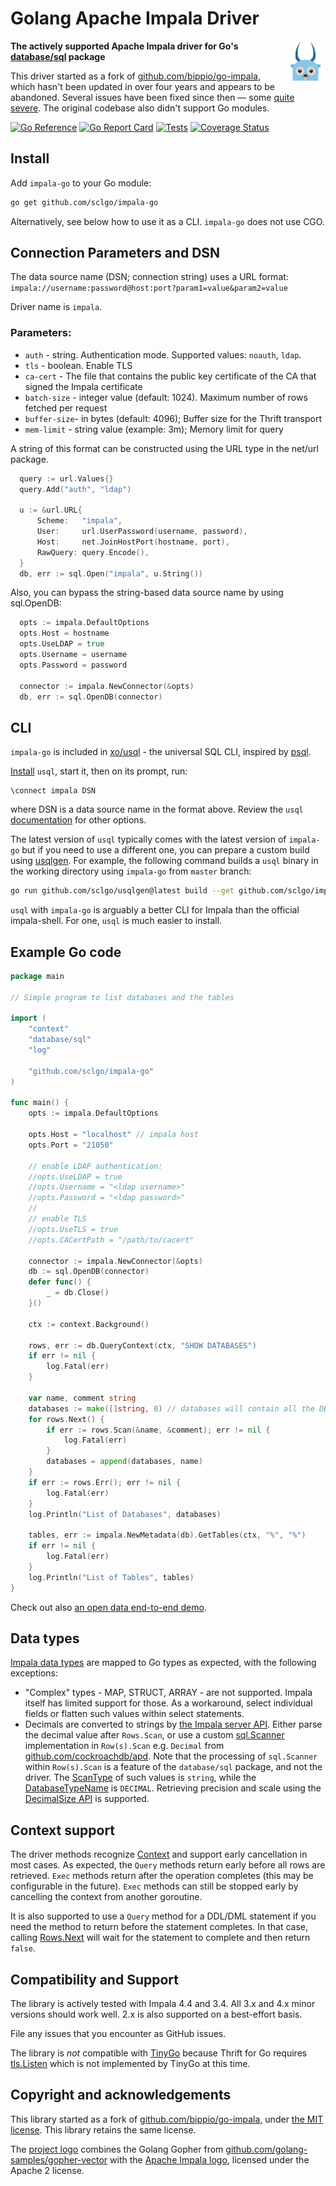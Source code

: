 # Golang Apache Impala Driver 

<img src="./docs/logo.svg" width="64" alt="project logo - gopher with impala horns" align="right">

**The actively supported Apache Impala driver for Go's [database/sql](https://golang.org/pkg/database/sql) package**

This driver started as a fork of [github.com/bippio/go-impala](https://github.com/bippio/go-impala),
which hasn't been updated in over four years and appears to be abandoned.
Several issues have been fixed since then —
some [quite severe](https://github.com/sclgo/impala-go/pulls?q=is%3Apr+is%3Aclosed+label%3Abug).
The original codebase also didn't support Go modules.

[![Go Reference](https://pkg.go.dev/badge/github.com/sclgo/impala-go.svg)](https://pkg.go.dev/github.com/sclgo/impala-go)
[![Go Report Card](https://goreportcard.com/badge/github.com/sclgo/impala-go)](https://goreportcard.com/report/github.com/sclgo/impala-go)
[![Tests](https://github.com/sclgo/impala-go/actions/workflows/ci.yml/badge.svg)](https://coveralls.io/github/sclgo/impala-go)
[![Coverage Status](https://coveralls.io/repos/github/sclgo/impala-go/badge.svg)](https://coveralls.io/github/sclgo/impala-go)

## Install

Add `impala-go` to your Go module:

```bash
go get github.com/sclgo/impala-go
```

Alternatively, see below how to use it as a CLI. `impala-go` does not use CGO.

## Connection Parameters and DSN

The data source name (DSN; connection string) uses a URL format:
`impala://username:password@host:port?param1=value&param2=value`

Driver name is `impala`.

### Parameters:

* `auth` - string. Authentication mode. Supported values: `noauth`, `ldap`.
* `tls` - boolean. Enable TLS
* `ca-cert` - The file that contains the public key certificate of the CA that signed the Impala certificate
* `batch-size` - integer value (default: 1024). Maximum number of rows fetched per request
* `buffer-size`- in bytes (default: 4096); Buffer size for the Thrift transport 
* `mem-limit` - string value (example: 3m); Memory limit for query 	

A string of this format can be constructed using the URL type in the net/url package.

```go
  query := url.Values{}
  query.Add("auth", "ldap")

  u := &url.URL{
      Scheme:   "impala",
      User:     url.UserPassword(username, password),
      Host:     net.JoinHostPort(hostname, port),
      RawQuery: query.Encode(),
  }
  db, err := sql.Open("impala", u.String())
```

Also, you can bypass the string-based data source name by using sql.OpenDB:

```go
  opts := impala.DefaultOptions
  opts.Host = hostname
  opts.UseLDAP = true
  opts.Username = username
  opts.Password = password

  connector := impala.NewConnector(&opts)
  db, err := sql.OpenDB(connector)
```


## CLI

`impala-go` is included in [xo/usql](https://github.com/xo/usql) - the universal SQL CLI, 
inspired by [psql](https://www.postgresql.org/docs/current/app-psql.html). 

[Install](https://github.com/xo/usql?tab=readme-ov-file#installing) `usql`, start it, then on its prompt, run:

```shell
\connect impala DSN
```

where DSN is a data source name in the format above. Review the `usql` [documentation](https://github.com/xo/usql#readme)
for other options.

The latest version of `usql` typically comes with the latest version of `impala-go` but if you need to use a different one,
you can prepare a custom build using [usqlgen](https://github.com/sclgo/usqlgen). For example, the following command
builds a `usql` binary in the working directory using `impala-go` from `master` branch:

```bash
go run github.com/sclgo/usqlgen@latest build --get github.com/sclgo/impala-go@master -- -tags impala
```

`usql` with `impala-go` is arguably a better CLI for Impala than the official impala-shell.
For one, `usql` is much easier to install.

## Example Go code

```go
package main

// Simple program to list databases and the tables

import (
	"context"
	"database/sql"
	"log"

	"github.com/sclgo/impala-go"
)

func main() {
	opts := impala.DefaultOptions

	opts.Host = "localhost" // impala host
	opts.Port = "21050"

	// enable LDAP authentication:
	//opts.UseLDAP = true
	//opts.Username = "<ldap username>"
	//opts.Password = "<ldap password>"
	//
	// enable TLS
	//opts.UseTLS = true
	//opts.CACertPath = "/path/to/cacert"

	connector := impala.NewConnector(&opts)
	db := sql.OpenDB(connector)
	defer func() {
		_ = db.Close()
	}()

	ctx := context.Background()

	rows, err := db.QueryContext(ctx, "SHOW DATABASES")
	if err != nil {
		log.Fatal(err)
	}

	var name, comment string
	databases := make([]string, 0) // databases will contain all the DBs to enumerate later
	for rows.Next() {
		if err := rows.Scan(&name, &comment); err != nil {
			log.Fatal(err)
		}
		databases = append(databases, name)
	}
	if err := rows.Err(); err != nil {
		log.Fatal(err)
	}
	log.Println("List of Databases", databases)

	tables, err := impala.NewMetadata(db).GetTables(ctx, "%", "%")
	if err != nil {
		log.Fatal(err)
	}
	log.Println("List of Tables", tables)
}
```

Check out also [an open data end-to-end demo](compose/README.md).

## Data types

[Impala data types](https://impala.apache.org/docs/build/html/topics/impala_datatypes.html)
are mapped to Go types as expected, with the following exceptions:

* "Complex" types - MAP, STRUCT, ARRAY - are not supported. Impala itself has limited support for those.
  As a workaround, select individual fields or flatten such values within select statements.
* Decimals are converted to strings
  by [the Impala server API](https://github.com/apache/impala/blob/c5a0ec8/common/thrift/hive-1-api/TCLIService.thrift#L327).
  Either parse the decimal value after `Rows.Scan`,
  or use a custom [sql.Scanner](https://pkg.go.dev/database/sql#Scanner) implementation
  in `Row(s).Scan` e.g. `Decimal` from [github.com/cockroachdb/apd](https://github.com/cockroachdb/apd).
  Note that the processing of `sql.Scanner` within `Row(s).Scan` is a feature of the `database/sql` package,
  and not the driver. The [ScanType](https://pkg.go.dev/database/sql#ColumnType.ScanType)
  of such values is `string`, while the [DatabaseTypeName](https://pkg.go.dev/database/sql#ColumnType.DatabaseTypeName)
  is `DECIMAL`. Retrieving precision and scale using the
  [DecimalSize API](https://pkg.go.dev/database/sql#ColumnType.DecimalSize) is supported.

## Context support

The driver methods recognize [Context](https://pkg.go.dev/context) and support early cancellation in most cases.
As expected, the `Query` methods return early before all rows are retrieved.
`Exec` methods return after the operation completes (this may be configurable in the future).
`Exec` methods can still be stopped early by cancelling the context from another goroutine.

It is also supported to use a `Query` method for a DDL/DML statement if you need the method
to return before the statement completes.
In that case, calling [Rows.Next](https://pkg.go.dev/database/sql#Rows.Next)
will wait for the statement to complete and then return `false`.

## Compatibility and Support

The library is actively tested with Impala 4.4 and 3.4.
All 3.x and 4.x minor versions should work well. 2.x is also supported
on a best-effort basis.

File any issues that you encounter as GitHub issues.

The library is *not* compatible with [TinyGo](https://tinygo.org/) because
Thrift for Go requires [tls.Listen](https://pkg.go.dev/crypto/tls#Listen) which is not implemented by TinyGo at this
time.

## Copyright and acknowledgements

This library started as a fork of [github.com/bippio/go-impala](https://github.com/bippio/go-impala),
under [the MIT license](https://github.com/bippio/go-impala/blob/ebab2bf/LICENSE). This library retains the same
license.

The [project logo](/docs/logo.svg) combines the Golang Gopher from
[github.com/golang-samples/gopher-vector](https://github.com/golang-samples/gopher-vector)
with the [Apache Impala logo](https://impala.apache.org/img/impala-logo.png), licensed under the Apache 2 license.
